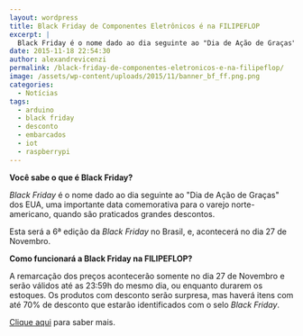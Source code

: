 ```yaml
---
layout: wordpress
title: Black Friday de Componentes Eletrônicos é na FILIPEFLOP
excerpt: |
  Black Friday é o nome dado ao dia seguinte ao "Dia de Ação de Graças" dos EUA, uma importante data comemorativa para o varejo americano, quando são praticados descontos altíssimos.
date: 2015-11-18 22:54:30
author: alexandrevicenzi
permalink: /black-friday-de-componentes-eletronicos-e-na-filipeflop/
image: /assets/wp-content/uploads/2015/11/banner_bf_ff.png.png
categories:
  - Notícias
tags:
  - arduino
  - black friday
  - desconto
  - embarcados
  - iot
  - raspberrypi
---
```


<strong>Você sabe o que é Black Friday?</strong>

<em>Black Friday</em> é o nome dado ao dia seguinte ao "Dia de Ação de Graças" dos EUA, uma importante data comemorativa para o varejo norte-americano, quando são praticados grandes descontos.

Esta será a 6ª edição da <em>Black Friday</em> no Brasil, e, acontecerá no dia 27 de Novembro.

<strong>Como funcionará a Black Friday na FILIPEFLOP?</strong>

A remarcação dos preços acontecerão somente no dia 27 de Novembro e serão válidos até as 23:59h do mesmo dia, ou enquanto durarem os estoques. Os produtos com desconto serão surpresa, mas haverá itens com até 70% de desconto que estarão identificados com o selo <em>Black Friday</em>.

<a href="http://www.filipeflop.com/black-friday-pg-23885" target="_blank">Clique aqui</a> para saber mais.